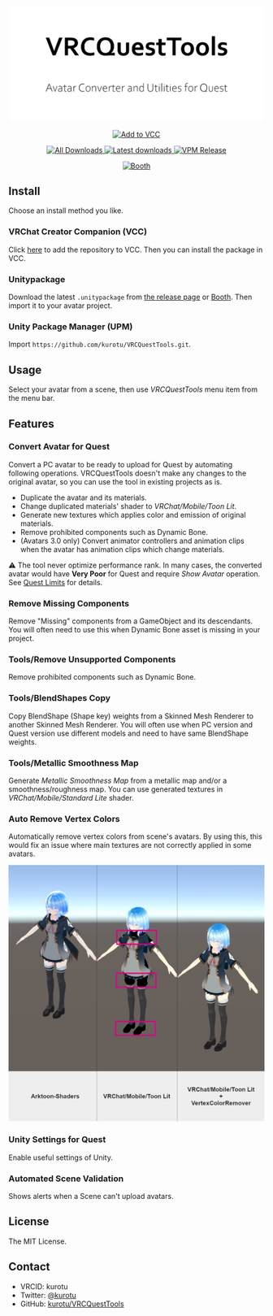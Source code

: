 <p align="center">
  <img alt="VRCQuestTools" src=".images/VRCQuestTools.png" width="670px">
</p>

<p align="center">
  <a href="https://kurotu.github.io/vpm-repos/vpm.html">
    <img alt="Add to VCC" src="https://img.shields.io/badge/-Add%20to%20VCC-%232baac1?style=for-the-badge">
  </a>
</p>

<p align="center">
  <a href="https://github.com/kurotu/VRCQuestTools/releases">
    <img alt="All Downloads" src="https://img.shields.io/github/downloads/kurotu/VRCQuestTools/total?label=downloads@all">
  </a>
  <a href="https://kurotu.github.io/vpm-repos/">
    <img alt="Latest downloads" src="https://img.shields.io/github/downloads/kurotu/VRCQuestTools/latest/total">
  </a>
  <a href="https://kurotu.github.io/vpm-repos/">
    <img alt="VPM Release" src="https://img.shields.io/vpm/v/com.github.kurotu.vrc-quest-tools?repository_url=https%3A%2F%2Fkurotu.github.io%2Fvpm-repos%2Fvpm.json">
  </a>
</p>

<p align="center">
  <a href="https://kurotu.booth.pm/items/2436054">
    <img alt="Booth" src="https://asset.booth.pm/static-images/banner/200x40_01.png">
  </a>
</p>

## Install

Choose an install method you like.

### VRChat Creator Companion (VCC)
Click [here](https://kurotu.github.io/vpm-repos/vpm.html) to add the repository to VCC. Then you can install the package in VCC.

### Unitypackage
Download the latest `.unitypackage` from [the release page](https://github.com/kurotu/VRCQuestTools/releases/latest) or [Booth](https://kurotu.booth.pm/items/2436054). Then import it to your avatar project.

### Unity Package Manager (UPM)
Import `https://github.com/kurotu/VRCQuestTools.git`.

## Usage

Select your avatar from a scene, then use *VRCQuestTools* menu item from the menu bar.

## Features

### Convert Avatar for Quest

Convert a PC avatar to be ready to upload for Quest by automating following operations.
VRCQuestTools doesn't make any changes to the original avatar, so you can use the tool in existing projects as is.

- Duplicate the avatar and its materials.
- Change duplicated materials' shader to *VRChat/Mobile/Toon Lit*.
- Generate new textures which applies color and emission of original materials.
- Remove prohibited components such as Dynamic Bone.
- (Avatars 3.0 only) Convert animator controllers and animation clips when the avatar has animation clips which change materials.

⚠ The tool never optimize performance rank. In many cases, the converted avatar would have **Very Poor** for Quest and require *Show Avatar* operation.
See [Quest Limits](https://docs.vrchat.com/docs/avatar-performance-ranking-system#quest-limits) for details.

### Remove Missing Components

Remove "Missing" components from a GameObject and its descendants.
You will often need to use this when Dynamic Bone asset is missing in your project.

### Tools/Remove Unsupported Components

Remove prohibited components such as Dynamic Bone.

### Tools/BlendShapes Copy

Copy BlendShape (Shape key) weights from a Skinned Mesh Renderer to another Skinned Mesh Renderer.
You will often use when PC version and Quest version use different models and need to have same BlendShape weights.

### Tools/Metallic Smoothness Map

Generate *Metallic Smoothness Map* from a metallic map and/or a smoothness/roughness map.
You can use generated textures in *VRChat/Mobile/Standard Lite* shader.

### Auto Remove Vertex Colors

Automatically remove vertex colors from scene's avatars. By using this, this would fix an issue where main textures are not correctly applied in some avatars.

![VertexColorRemover](.images/VertexColorRemover.png)

### Unity Settings for Quest

Enable useful settings of Unity.

### Automated Scene Validation

Shows alerts when a Scene can't upload avatars.

## License

The MIT License.

## Contact

- VRCID: kurotu
- Twitter: [@kurotu](https://twitter.com/kurotu)
- GitHub: [kurotu/VRCQuestTools](https://github.com/kurotu/VRCQuestTools)
